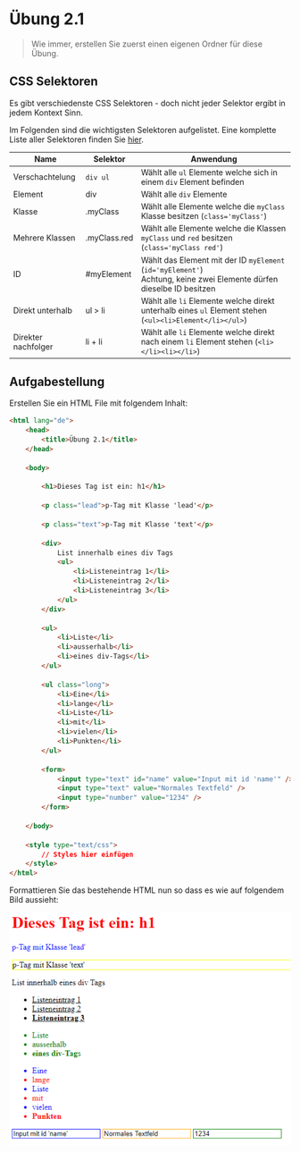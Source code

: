# Übung 2.1 #

> Wie immer, erstellen Sie zuerst einen eigenen Ordner für diese Übung.

## CSS Selektoren ##

Es gibt verschiedenste CSS Selektoren - doch nicht jeder Selektor ergibt in jedem
Kontext Sinn.

Im Folgenden sind die wichtigsten Selektoren aufgelistet. Eine komplette Liste aller Selektoren finden
Sie [hier](https://www.w3schools.com/cssref/css_selectors.asp).

| Name | Selektor | Anwendung |
| --- | --- | --- |
| Verschachtelung | `div ul` | Wählt alle `ul` Elemente welche sich in einem `div` Element befinden |
| Element | div | Wählt alle `div` Elemente |
| Klasse | .myClass | Wählt alle Elemente welche die `myClass` Klasse besitzen (`class='myClass'`) |
| Mehrere Klassen | .myClass.red | Wählt alle Elemente welche die Klassen `myClass` und `red` besitzen (`class='myClass red'`) |
| ID | #myElement | Wählt das Element mit der ID `myElement` (`id='myElement'`)<br />Achtung, keine zwei Elemente dürfen dieselbe ID besitzen |
| Direkt unterhalb | ul > li | Wählt alle `li` Elemente welche direkt unterhalb eines `ul` Element stehen (`<ul><li>Element</li></ul>`) |
| Direkter nachfolger | li + li | Wählt alle `li` Elemente welche direkt nach einem `li` Element stehen (`<li></li><li></li>`) |

## Aufgabestellung ##

Erstellen Sie ein HTML File mit folgendem Inhalt:

```html
<html lang="de">
    <head>
        <title>Übung 2.1</title>
    </head>

    <body>

        <h1>Dieses Tag ist ein: h1</h1>

        <p class="lead">p-Tag mit Klasse 'lead'</p>

        <p class="text">p-Tag mit Klasse 'text'</p>

        <div>
            List innerhalb eines div Tags
            <ul>
                <li>Listeneintrag 1</li>
                <li>Listeneintrag 2</li>
                <li>Listeneintrag 3</li>
            </ul>
        </div>

        <ul>
            <li>Liste</li>
            <li>ausserhalb</li>
            <li>eines div-Tags</li>
        </ul>

        <ul class="long">
            <li>Eine</li>
            <li>lange</li>
            <li>Liste</li>
            <li>mit</li>
            <li>vielen</li>
            <li>Punkten</li>
        </ul>

        <form>
            <input type="text" id="name" value="Input mit id 'name'" />
            <input type="text" value="Normales Textfeld" />
            <input type="number" value="1234" />
        </form>

    </body>

    <style type="text/css">
        // Styles hier einfügen
    </style>
</html>
```

Formattieren Sie das bestehende HTML nun so dass es wie auf folgendem Bild aussieht:


![Übung 2.1](https://github.com/Andi-Moser/SJ20-21-M152/raw/master/m152/Uebungen/img/Uebung2-1.png)